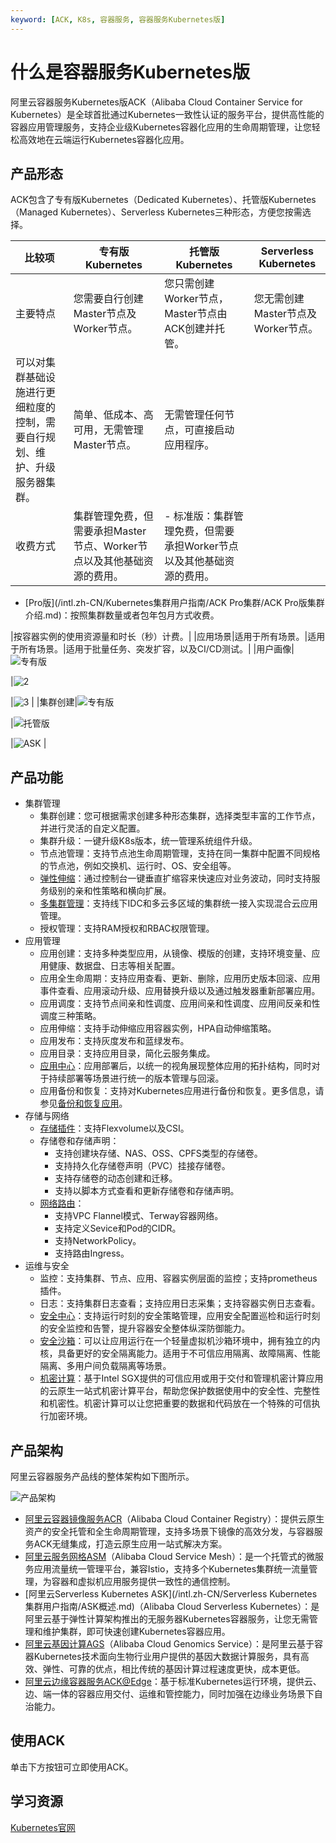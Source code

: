 ```yaml
---
keyword: [ACK, K8s, 容器服务, 容器服务Kubernetes版]
---
```


# 什么是容器服务Kubernetes版

阿里云容器服务Kubernetes版ACK（Alibaba Cloud Container Service for Kubernetes）是全球首批通过Kubernetes一致性认证的服务平台，提供高性能的容器应用管理服务，支持企业级Kubernetes容器化应用的生命周期管理，让您轻松高效地在云端运行Kubernetes容器化应用。

## 产品形态

ACK包含了专有版Kubernetes（Dedicated Kubernetes）、托管版Kubernetes（Managed Kubernetes）、Serverless Kubernetes三种形态，方便您按需选择。

|比较项|专有版Kubernetes|托管版Kubernetes|Serverless Kubernetes|
|---|-------------|-------------|---------------------|
|主要特点|您需要自行创建Master节点及Worker节点。|您只需创建Worker节点，Master节点由ACK创建并托管。|您无需创建Master节点及Worker节点。|
|可以对集群基础设施进行更细粒度的控制，需要自行规划、维护、升级服务器集群。|简单、低成本、高可用，无需管理Master节点。|无需管理任何节点，可直接启动应用程序。|
|收费方式|集群管理免费，但需要承担Master节点、Worker节点以及其他基础资源的费用。|-   标准版：集群管理免费，但需要承担Worker节点以及其他基础资源的费用。
-   [Pro版](/intl.zh-CN/Kubernetes集群用户指南/ACK Pro集群/ACK Pro版集群介绍.md)：按照集群数量或者包年包月方式收费。

|按容器实例的使用资源量和时长（秒）计费。|
|应用场景|适用于所有场景。|适用于所有场景。|适用于批量任务、突发扩容，以及CI/CD测试。|
|用户画像|![专有版](https://static-aliyun-doc.oss-accelerate.aliyuncs.com/assets/img/zh-CN/5748490061/p143465.png)

|![2](https://static-aliyun-doc.oss-accelerate.aliyuncs.com/assets/img/zh-CN/5748490061/p143466.png)

|![3](https://static-aliyun-doc.oss-accelerate.aliyuncs.com/assets/img/zh-CN/5748490061/p143467.png) |
|集群创建|![专有版](https://static-aliyun-doc.oss-accelerate.aliyuncs.com/assets/img/zh-CN/4868490061/p143471.png)

|![托管版](https://static-aliyun-doc.oss-accelerate.aliyuncs.com/assets/img/zh-CN/4868490061/p143472.png)

|![ASK](https://static-aliyun-doc.oss-accelerate.aliyuncs.com/assets/img/zh-CN/5748490061/p143473.png) |

## 产品功能

-   集群管理
    -   集群创建：您可根据需求创建多种形态集群，选择类型丰富的工作节点，并进行灵活的自定义配置。
    -   集群升级：一键升级K8s版本，统一管理系统组件升级。
    -   节点池管理：支持节点池生命周期管理，支持在同一集群中配置不同规格的节点池，例如交换机、运行时、OS、安全组等。
    -   [弹性伸缩](/intl.zh-CN/Kubernetes集群用户指南/弹性伸缩/弹性伸缩概述.md)：通过控制台一键垂直扩缩容来快速应对业务波动，同时支持服务级别的亲和性策略和横向扩展。
    -   [多集群管理](/intl.zh-CN/Kubernetes集群用户指南/多云混合云/多云混合云概述.md)：支持线下IDC和多云多区域的集群统一接入实现混合云应用管理。
    -   授权管理：支持RAM授权和RBAC权限管理。
-   应用管理
    -   应用创建：支持多种类型应用，从镜像、模版的创建，支持环境变量、应用健康、数据盘、日志等相关配置。
    -   应用全生命周期：支持应用查看、更新、删除，应用历史版本回滚、应用事件查看、应用滚动升级、应用替换升级以及通过触发器重新部署应用。
    -   应用调度：支持节点间亲和性调度、应用间亲和性调度、应用间反亲和性调度三种策略。
    -   应用伸缩：支持手动伸缩应用容器实例，HPA自动伸缩策略。
    -   应用发布：支持灰度发布和蓝绿发布。
    -   应用目录：支持应用目录，简化云服务集成。
    -   [应用中心](/intl.zh-CN/Kubernetes集群用户指南/应用中心（旧版）/应用中心概述.md)：应用部署后，以统一的视角展现整体应用的拓扑结构，同时对于持续部署等场景进行统一的版本管理与回滚。
    -   应用备份和恢复：支持对Kubernetes应用进行备份和恢复。更多信息，请参见[备份和恢复应用](/intl.zh-CN/Kubernetes集群用户指南/备份中心/备份和恢复应用.md)。
-   存储与网络
    -   [存储插件](/intl.zh-CN/Kubernetes集群用户指南/存储-CSI/存储CSI概述.md)：支持Flexvolume以及CSI。
    -   存储卷和存储声明：
        -   支持创建块存储、NAS、OSS、CPFS类型的存储卷。
        -   支持持久化存储卷声明（PVC）挂接存储卷。
        -   支持存储卷的动态创建和迁移。
        -   支持以脚本方式查看和更新存储卷和存储声明。
    -   [网络路由](/intl.zh-CN/Kubernetes集群用户指南/网络/网络概述.md)：
        -   支持VPC Flannel模式、Terway容器网络。
        -   支持定义Sevice和Pod的CIDR。
        -   支持NetworkPolicy。
        -   支持路由Ingress。
-   运维与安全
    -   监控：支持集群、节点、应用、容器实例层面的监控；支持prometheus插件。
    -   日志：支持集群日志查看；支持应用日志采集；支持容器实例日志查看。
    -   [安全中心](/intl.zh-CN/Kubernetes集群用户指南/安全/容器应用安全/使用运行时刻安全监控.md)：支持运行时刻的安全策略管理，应用安全配置巡检和运行时刻的安全监控和告警，提升容器安全整体纵深防御能力。
    -   [安全沙箱](/intl.zh-CN/Kubernetes集群用户指南/安全沙箱/安全沙箱概述.md)：可以让应用运行在一个轻量虚拟机沙箱环境中，拥有独立的内核，具备更好的安全隔离能力。适用于不可信应用隔离、故障隔离、性能隔离、多用户间负载隔离等场景。
    -   [机密计算](/intl.zh-CN/Kubernetes集群用户指南/ACK-TEE机密计算/ACK-TEE机密计算介绍.md)：基于Intel SGX提供的可信应用或用于交付和管理机密计算应用的云原生一站式机密计算平台，帮助您保护数据使用中的安全性、完整性和机密性。机密计算可以让您把重要的数据和代码放在一个特殊的可信执行加密环境。

## 产品架构

阿里云容器服务产品线的整体架构如下图所示。

![产品架构](https://static-aliyun-doc.oss-accelerate.aliyuncs.com/assets/img/zh-CN/5748490061/p169914.png)

-   [阿里云容器镜像服务ACR]()（Alibaba Cloud Container Registry）：提供云原生资产的安全托管和全生命周期管理，支持多场景下镜像的高效分发，与容器服务ACK无缝集成，打造云原生应用一站式解决方案。
-   [阿里云服务网格ASM]()（Alibaba Cloud Service Mesh）：是一个托管式的微服务应用流量统一管理平台，兼容Istio，支持多个Kubernetes集群统一流量管理，为容器和虚拟机应用服务提供一致性的通信控制。
-   [阿里云Serverless Kubernetes ASK](/intl.zh-CN/Serverless Kubernetes集群用户指南/ASK概述.md)（Alibaba Cloud Serverless Kubernetes）：是阿里云基于弹性计算架构推出的无服务器Kubernetes容器服务，让您无需管理和维护集群，即可快速创建Kubernetes容器应用。
-   [阿里云基因计算AGS](/intl.zh-CN/基因计算服务AGS用户指南/AGS概览.md)（Alibaba Cloud Genomics Service）：是阿里云基于容器Kubernetes技术面向生物行业用户提供的基因大数据计算服务，具有高效、弹性、可靠的优点，相比传统的基因计算过程速度更快，成本更低。
-   [阿里云边缘容器服务ACK@Edge](/intl.zh-CN/边缘容器服务ACK@Edge用户指南/ACK@Edge概述.md)：基于标准Kubernetes运行环境，提供云、边、端一体的容器应用交付、运维和管控能力，同时加强在边缘业务场景下自治能力。

## 使用ACK

单击下方按钮可立即使用ACK。

## 学习资源

[Kubernetes官网](https://kubernetes.io/zh/docs/concepts/overview/what-is-kubernetes/)

